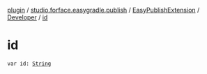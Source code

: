 [plugin](../../../index.md) / [studio.forface.easygradle.publish](../../index.md) / [EasyPublishExtension](../index.md) / [Developer](index.md) / [id](./id.md)

# id

`var id: `[`String`](https://kotlinlang.org/api/latest/jvm/stdlib/kotlin/-string/index.html)
